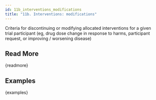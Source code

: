 ```yaml
---
id: 11b_interventions_modifications
title: "11b. Interventions: modifications"
---
```

Criteria for discontinuing or modifying allocated interventions for a given trial participant (eg, drug dose change in response to harms, participant request, or improving / worsening disease)

## Read More

{readmore}

## Examples

{examples}